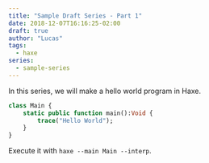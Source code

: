 ```yaml
---
title: "Sample Draft Series - Part 1"
date: 2018-12-07T16:16:25-02:00
draft: true
author: "Lucas"
tags:
  - haxe
series:
  - sample-series
---
```


In this series, we will make a hello world program in Haxe.

```haxe
class Main {
    static public function main():Void {
        trace("Hello World");
    }
}
```

Execute it with `haxe --main Main --interp`.